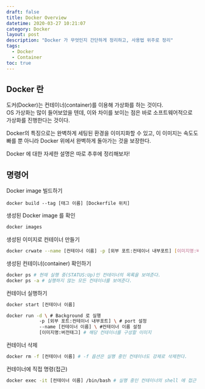 ```yaml
---
draft: false
title: Docker Overview
datetime: 2020-03-27 10:21:07
category: Docker
layout: post
description: "Docker 가 무엇인지 간단하게 정리하고, 사용법 위주로 정리"
tags:
  - Docker
  - Container
toc: true
---
```


## Docker 란

도커(Docker)는 컨테이너(container)를 이용해 가상화를 하는 것이다.  
OS 가상화는 많이 들어보았을 텐데, 이와 차이를 보이는 점은 바로 소프트웨어적으로 가상화를 진행한다는 것이다.  

Docker의 특징으로는 완벽하게 세팅된 환경을 이미지화할 수 있고, 이 이미지는 속도도 빠를 뿐 아니라 Docker 위에서 완벽하게 돌아가는 것을 보장한다.  

Docker 에 대한 자세한 설명은 따로 추후에 정리해보자!

## 명령어

Docker image 빌드하기  

```bah
docker build --tag [태그 이름] [Dockerfile 위치]
```

생성된 Docker image 를 확인

```bash
docker images
```

생성된 이미지로 컨테이너 만들기  


```bash
docker crwate --name [컨테이너 이름] -p [외부 포트:컨테이너 내부포트] [이미지명:버전태그]
```

생성된 컨테이너(container) 확인하기

```bash
docker ps # 현재 실행 중(STATUS:Up)인 컨테이너의 목록을 보여준다.
docker ps -a # 실행하지 않는 모든 컨테이너를 보여준다.
```  

컨테이너 실행하기

```bash
docker start [컨테이너 이름]

docker run -d \ # Background 로 실행
            -p [외부 포트:컨테이너 내부포트] \ # port 설정
            --name [컨테이너 이름] \ #컨테이너 이름 설정
            [이미지명:버전태그] # 해당 컨테이너를 구성할 이미지
```  

컨테이너 삭제  

```bash
docker rm -f [컨테이너 이름] # -f 옵션은 실행 중인 컨테이너도 강제로 삭제한다.
```  

컨테이너에 직접 명령(접근)

```bash
docker exec -it [컨테이너 이름] /bin/bash # 실행 중인 컨테이너의 shell 에 접근
```